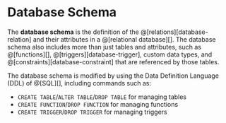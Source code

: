 # Database Schema

The __database schema__ is the definition of the @[relations][database-relation] and
their attributes in a @[relational database][]. The database schema also includes more 
than just tables and attributes, such as @[functions][], @[triggers][database-trigger],
custom data types, and @[constraints][database-constraint] that are referenced by
those tables.

The database schema is modified by using the Data Definition Language (DDL) of @[SQL][],
including commands such as:
*   `CREATE TABLE`/`ALTER TABLE`/`DROP TABLE` for managing tables
*   `CREATE FUNCTION`/`DROP FUNCTION` for managing functions
*   `CREATE TRIGGER`/`DROP TRIGGER` for managing triggers
